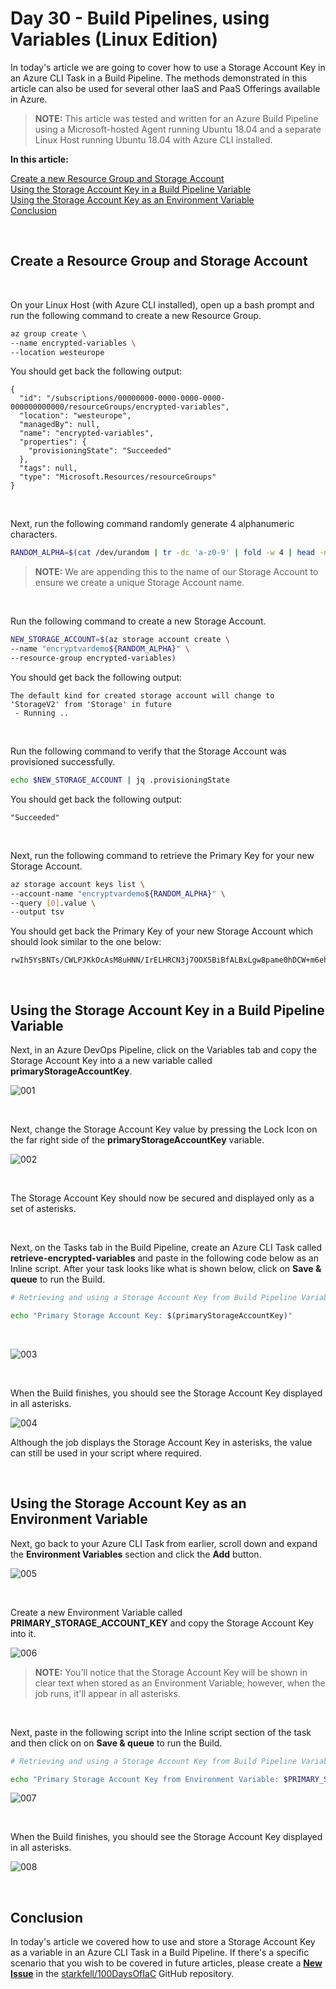 # Day 30 - Build Pipelines, using Variables (Linux Edition)

In today's article we are going to cover how to use a Storage Account Key in an Azure CLI Task in a Build Pipeline. The methods demonstrated in this article can also be used for several other IaaS and PaaS Offerings available in Azure.

> **NOTE:** This article was tested and written for an Azure Build Pipeline using a Microsoft-hosted Agent running Ubuntu 18.04 and a separate Linux Host running Ubuntu 18.04 with Azure CLI installed.

**In this article:**

[Create a new Resource Group and Storage Account](#create-a-resource-group-and-storage-account)<br />
[Using the Storage Account Key in a Build Pipeline Variable](#using-the-storage-account-key-in-a-build-pipeline-variable)<br />
[Using the Storage Account Key as an Environment Variable](#using-the-storage-account-key-as-an-environment-variable)<br />
[Conclusion](#conclusion)

<br />

## Create a Resource Group and Storage Account

<br />

On your Linux Host (with Azure CLI installed), open up a bash prompt and run the following command to create a new Resource Group.

```bash
az group create \
--name encrypted-variables \
--location westeurope
```

You should get back the following output:

```console
{
  "id": "/subscriptions/00000000-0000-0000-0000-000000000000/resourceGroups/encrypted-variables",
  "location": "westeurope",
  "managedBy": null,
  "name": "encrypted-variables",
  "properties": {
    "provisioningState": "Succeeded"
  },
  "tags": null,
  "type": "Microsoft.Resources/resourceGroups"
}
```

<br />

Next, run the following command randomly generate 4 alphanumeric characters.

```bash
RANDOM_ALPHA=$(cat /dev/urandom | tr -dc 'a-z0-9' | fold -w 4 | head -n 1)
```

> **NOTE:** We are appending this to the name of our Storage Account to ensure we create a unique Storage Account name.

<br />

Run the following command to create a new Storage Account.

```bash
NEW_STORAGE_ACCOUNT=$(az storage account create \
--name "encryptvardemo${RANDOM_ALPHA}" \
--resource-group encrypted-variables)
```

You should get back the following output:

```console
The default kind for created storage account will change to 'StorageV2' from 'Storage' in future
 - Running ..
```

<br />

Run the following command to verify that the Storage Account was provisioned successfully.

```bash
echo $NEW_STORAGE_ACCOUNT | jq .provisioningState
```

You should get back the following output:

```console
"Succeeded"
```

<br />

Next, run the following command to retrieve the Primary Key for your new Storage Account.

```bash
az storage account keys list \
--account-name "encryptvardemo${RANDOM_ALPHA}" \
--query [0].value \
--output tsv
```

You should get back the Primary Key of your new Storage Account which should look similar to the one below:

```console
rwIh5YsBNTs/CWLPJKkOcAsM8uHNN/IrELHRCN3j7OOX5BiBfALBxLgw8pame0hDCW+m6ehv169iOetD+E6ZpQ==
```

<br />

## Using the Storage Account Key in a Build Pipeline Variable

Next, in an Azure DevOps Pipeline, click on the Variables tab and copy the Storage Account Key into a a new variable called **primaryStorageAccountKey**.

![001](../images/day30/day.30.build.pipes.encrypted.variables.linux.001.png)

<br />

Next, change the Storage Account Key value by pressing the Lock Icon on the far right side of the **primaryStorageAccountKey** variable.

![002](../images/day30/day.30.build.pipes.encrypted.variables.linux.002.png)

<br />

The Storage Account Key should now be secured and displayed only as a set of asterisks.

<br />

Next, on the Tasks tab in the Build Pipeline, create an Azure CLI Task called **retrieve-encrypted-variables** and paste in the following code below as an Inline script. After your task looks like what is shown below, click on **Save & queue** to run the Build.

```bash
# Retrieving and using a Storage Account Key from Build Pipeline Variables.

echo "Primary Storage Account Key: $(primaryStorageAccountKey)"
```

<br />

![003](../images/day30/day.30.build.pipes.encrypted.variables.linux.003.png)

<br />

When the Build finishes, you should see the Storage Account Key displayed in all asterisks.

![004](../images/day30/day.30.build.pipes.encrypted.variables.linux.004.png)

Although the job displays the Storage Account Key in asterisks, the value can still be used in your script where required.

<br />

## Using the Storage Account Key as an Environment Variable

Next, go back to your Azure CLI Task from earlier, scroll down and expand the **Environment Variables** section and click the **Add** button.

![005](../images/day30/day.30.build.pipes.encrypted.variables.linux.005.png)

<br />

Create a new Environment Variable called **PRIMARY_STORAGE_ACCOUNT_KEY** and copy the Storage Account Key into it.

![006](../images/day30/day.30.build.pipes.encrypted.variables.linux.006.png)

> **NOTE:** You'll notice that the Storage Account Key will be shown in clear text when stored as an Environment Variable; however, when the job runs, it'll appear in all asterisks.

<br />

Next, paste in the following script into the Inline script section of the task and then click on on **Save & queue** to run the Build.

```bash
# Retrieving and using a Storage Account Key from Build Pipeline Variables.

echo "Primary Storage Account Key from Environment Variable: $PRIMARY_STORAGE_ACCOUNT_KEY"
```

![007](../images/day30/day.30.build.pipes.encrypted.variables.linux.007.png)

<br />

When the Build finishes, you should see the Storage Account Key displayed in all asterisks.

![008](../images/day30/day.30.build.pipes.encrypted.variables.linux.008.png)

<br />

## Conclusion

In today's article we covered how to use and store a Storage Account Key as a variable in an Azure CLI Task in a Build Pipeline. If there's a specific scenario that you wish to be covered in future articles, please create a **[New Issue](https://github.com/starkfell/100DaysOfIaC/issues)** in the [starkfell/100DaysOfIaC](https://github.com/starkfell/100DaysOfIaC/) GitHub repository.
